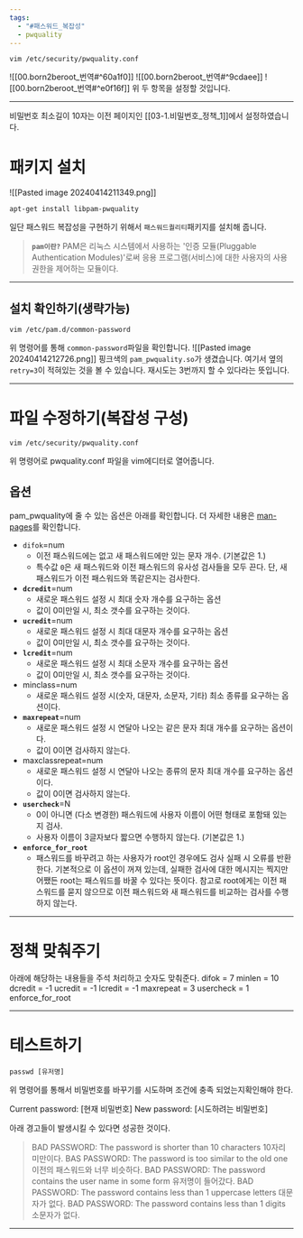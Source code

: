 ```yaml
---
tags:
  - "#패스워드_복잡성"
  - pwquality
---
```

```
vim /etc/security/pwquality.conf
```
![[00.born2beroot_번역#^60a1f0]]
![[00.born2beroot_번역#^9cdaee]]
![[00.born2beroot_번역#^e0f16f]]
위 두 항목을 설정할 것입니다.
***
비밀번호 최소길이 10자는 이전 페이지인 [[03-1.비밀번호_정책_1]]에서 설정하였습니다.
# 패키지 설치
![[Pasted image 20240414211349.png]]
```
apt-get install libpam-pwquality
```
일단 패스워드 복잡성을 구현하기 위해서 `패스워드퀄리티`패키지를 설치해 줍니다.
> **`pam이란?`**
> PAM은 리눅스 시스템에서 사용하는 '인증 모듈(Pluggable Authentication Modules)'로써 응용 프로그램(서비스)에 대한 사용자의 사용 권한을 제어하는 모듈이다.
***
## 설치 확인하기(생략가능)
```
vim /etc/pam.d/common-password
```
위 명령어를 통해 `common-password`파일을 확인합니다.
![[Pasted image 20240414212726.png]]
핑크색의 `pam_pwquality.so`가 생겼습니다.
여기서 옆의 `retry=3`이 적혀있는 것을 볼 수 있습니다.
재시도는 3번까지 할 수 있다라는 뜻입니다.
***
# 파일 수정하기(복잡성 구성)
```
vim /etc/security/pwquality.conf
```
위 명령어로 pwquality.conf 파일을 vim에디터로 열어줍니다.
## 옵션
pam_pwquality에 줄 수 있는 옵션은 아래를 확인합니다.
더 자세한 내용은 [man-pages](https://wariua.github.io/man-pages-ko/pwquality.conf%285%29/)를 확인합니다.
+ `difok`=num
	+ 이전 패스워드에는 없고 새 패스워드에만 있는 문자 개수.
	  (기본값은 1.)
	+ 특수값 `0`은 새 패스워드와 이전 패스워드의 유사성 검사들을 모두 끈다.
	  단, 새 패스워드가 이전 패스워드와 똑같은지는 검사한다.
+ **`dcredit`**=num
	+ 새로운 패스워드 설정 시 최대 숫자 개수를 요구하는 옵션
	+ 값이 0미만일 시, 최소 갯수를 요구하는 것이다.
+ **`ucredit`**=num
	+ 새로운 패스워드 설정 시 최대 대문자 개수를 요구하는 옵션
	+ 값이 0미만일 시, 최소 갯수를 요구하는 것이다.
+ **`lcredit`**=num
	+ 새로운 패스워드 설정 시 최대 소문자 개수를 요구하는 옵션
	+ 값이 0미만일 시, 최소 갯수를 요구하는 것이다.
+ minclass=num
	+ 새로운 패스워드 설정 시(숫자, 대문자, 소문자, 기타) 최소 종류를 요구하는 옵션이다.
+ **`maxrepeat`**=num
	+ 새로운 패스워드 설정 시 연달아 나오는 같은 문자 최대 개수를 요구하는 옵션이다.
	+ 값이 0이면 검사하지 않는다.
+ maxclassrepeat=num
	+ 새로운 패스워드 설정 시 연달아 나오는 종류의 문자 최대 개수를 요구하는 옵션이다.
	+ 값이 0이면 검사하지 않는다.
+ **`usercheck`**=N
	+ 0이 아니면 (다소 변경한) 패스워드에 사용자 이름이 어떤 형태로 포함돼 있는지 검사.
	+ 사용자 이름이 3글자보다 짧으면 수행하지 않는다.
	  (기본값은 1.)
+ **`enforce_for_root`**
	+ 패스워드를 바꾸려고 하는 사용자가 root인 경우에도 검사 실패 시 오류를 반환한다. 기본적으로 이 옵션이 꺼져 있는데, 실패한 검사에 대한 메시지는 찍지만 어쨌든 root는 패스워드를 바꿀 수 있다는 뜻이다. 참고로 root에게는 이전 패스워드를 묻지 않으므로 이전 패스워드와 새 패스워드를 비교하는 검사를 수행하지 않는다.
***
# 정책 맞춰주기
아래에 해당하는 내용들을 주석 처리하고 숫자도 맞춰준다.
difok = 7
minlen = 10
dcredit = -1
ucredit = -1
lcredit = -1
maxrepeat = 3
usercheck = 1
enforce_for_root
***
# 테스트하기
```
passwd [유저명]
```
위 명령어를 통해서 비밀번호를 바꾸기를 시도하며 조건에 충족 되었는지확인해야 한다.

Current password: [현재 비밀번호]
New password: [시도하려는 비밀번호]

아래 경고들이 발생시킬 수 있다면 성공한 것이다.
> BAD PASSWORD: The password is shorter than 10 characters
> 10자리 미만이다.
> BAS PASSWORD: The password is too similar to the old one
> 이전의 패스워드와 너무 비슷하다.
> BAD PASSWORD: The password contains the user name in some form
> 유저명이 들어갔다.
> BAD PASSWORD: The password contains less than 1 uppercase letters
> 대문자가 없다.
> BAD PASSWORD: The password contains less than 1 digits
> 소문자가 없다.
***

